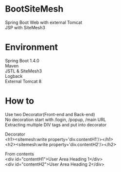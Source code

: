 # BootSiteMesh
Spring Boot Web with external Tomcat
<br>
JSP with SiteMesh3
# Environment
Spring Boot 1.4.0<br>
Maven<br>
JSTL & SiteMesh3<br>
Logback<br>
External Tomcat 8<br>
# How to
Use two Decorator(Front-end and Back-end) <br>
No decoration start with /login, /popup, /main URL <br>
Extracting multiple DIV tags and put into decorator  

Decorator
<br>
&lt;h1>&lt;sitemesh:write property='div.contentH1'/>&lt;/h1>
<br>
&lt;h2>&lt;sitemesh:write property='div.contentH2'/>&lt;/h2>

From contents
<br>
&lt;div id="contentH1">User Area Heading 1&lt;/div>
<br>
&lt;div id="contentH2">User Area Heading 2&lt;/div>
